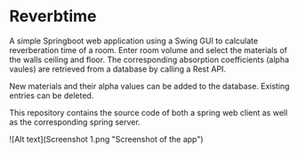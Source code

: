 # Reverbtime

A simple Springboot web application using a Swing GUI to calculate reverberation time of a room.
Enter room volume and select the materials of the walls ceiling and floor. The corresponding absorption coefficients (alpha vaules) are retrieved from a database by calling a Rest API.

New materials and their alpha values can be added to the database. Existing entries can be deleted.

This repository contains the source code of both a spring web client as well as the corresponding spring server.

![Alt text](Screenshot 1.png "Screenshot of the app")

